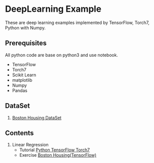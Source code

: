# DeepLearning Example

These are deep learning examples implemented by TensorFlow, Torch7, Python with Numpy. 


## Prerequisites

All python code are base on python3 and use notebook. 

- TensorFlow
- Torch7
- Scikit Learn
- matplotlib
- Numpy
- Pandas

## DataSet

1. [Boston Housing DataSet](https://archive.ics.uci.edu/ml/datasets/Housing)

## Contents

1. Linear Regression
	- Tutorial
	[ Python ](https://github.com/DongjunLee/DeepLearning-Example/blob/master/1.Linear_Regression/Python.ipynb)
	[ TensorFlow ](https://github.com/DongjunLee/DeepLearning-Example/blob/master/1.Linear_Regression/TensorFlow.ipynb) 
	[ Torch7 ](https://github.com/DongjunLee/DeepLearning-Example/blob/master/1.Linear_Regression/Torch.ipynb)
	- Exercise
	[ Boston Housing(TensorFlow) ](https://github.com/DongjunLee/DeepLearning-Example/blob/master/1.Linear_Regression/Exercise-Boston_Housing_Problem(TensorFlow).ipynb)

